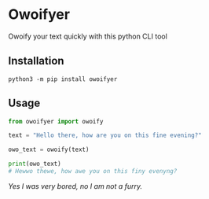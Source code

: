 # Owoifyer

Owoify your text quickly with this python CLI tool

## Installation

```
python3 -m pip install owoifyer
```

## Usage

```py
from owoifyer import owoify

text = "Hello there, how are you on this fine evening?"

owo_text = owoify(text)

print(owo_text)
# Hewwo thewe, how awe you on this finy evenyng?
```

_Yes I was very bored,_ 
_no I am not a furry._